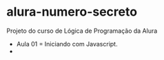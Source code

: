# alura-numero-secreto
Projeto do curso de Lógica de Programação da Alura


- Aula 01 = Iniciando com Javascript.
- 